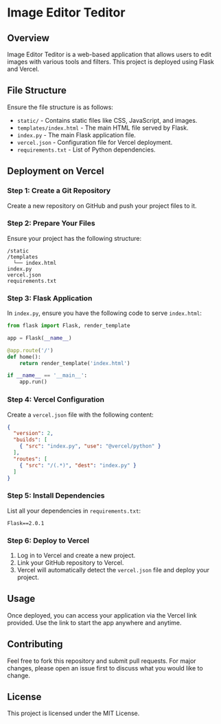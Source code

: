 # Image Editor Teditor

## Overview
Image Editor Teditor is a web-based application that allows users to edit images with various tools and filters. This project is deployed using Flask and Vercel.

## File Structure
Ensure the file structure is as follows:
- `static/` - Contains static files like CSS, JavaScript, and images.
- `templates/index.html` - The main HTML file served by Flask.
- `index.py` - The main Flask application file.
- `vercel.json` - Configuration file for Vercel deployment.
- `requirements.txt` - List of Python dependencies.

## Deployment on Vercel

### Step 1: Create a Git Repository
Create a new repository on GitHub and push your project files to it.

### Step 2: Prepare Your Files
Ensure your project has the following structure:
```
/static
/templates
  └── index.html
index.py
vercel.json
requirements.txt
```

### Step 3: Flask Application
In `index.py`, ensure you have the following code to serve `index.html`:
```python
from flask import Flask, render_template

app = Flask(__name__)

@app.route('/')
def home():
    return render_template('index.html')

if __name__ == '__main__':
    app.run()
```

### Step 4: Vercel Configuration
Create a `vercel.json` file with the following content:
```json
{
  "version": 2,
  "builds": [
    { "src": "index.py", "use": "@vercel/python" }
  ],
  "routes": [
    { "src": "/(.*)", "dest": "index.py" }
  ]
}
```

### Step 5: Install Dependencies
List all your dependencies in `requirements.txt`:
```
Flask==2.0.1
```

### Step 6: Deploy to Vercel
1. Log in to Vercel and create a new project.
2. Link your GitHub repository to Vercel.
3. Vercel will automatically detect the `vercel.json` file and deploy your project.

## Usage
Once deployed, you can access your application via the Vercel link provided. Use the link to start the app anywhere and anytime.

## Contributing
Feel free to fork this repository and submit pull requests. For major changes, please open an issue first to discuss what you would like to change.

## License
This project is licensed under the MIT License.
